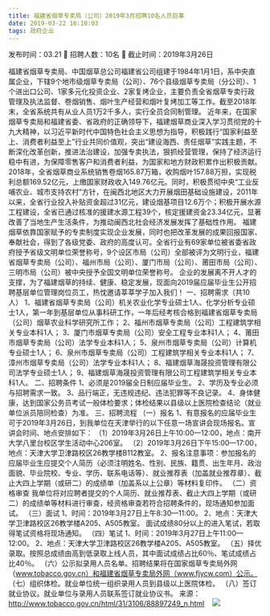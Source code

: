 ```yaml
---
title: 福建省烟草专卖局（公司）2019年3月招聘10名人员启事
date: 2019-03-22 16:10:03
tags: 政府企业
---
```

发布时间：03.21   🌟   招聘人数：10名   🌈   截止时间：2019年3月26日
<!-- more -->
福建省烟草专卖局、中国烟草总公司福建省公司组建于1984年1月1日，系中央直属企业，下辖9个地市级烟草专卖局（公司）、76个县级烟草专卖局（分公司）、1个进出口公司、1家多元化投资企业、2家复烤企业，主要负责全省烟草专卖行政管理及执法监督、卷烟销售、烟叶生产经营和烟叶复烤加工等工作。截至2018年末，全省系统共有从业人员1万2千多人，实行全员合同制管理。
近年来，在国家烟草专卖局和福建省委、省政府的正确领导下，福建烟草商业深入学习贯彻党的十九大精神，以习近平新时代中国特色社会主义思想为指导，积极践行“国家利益至上、消费者利益至上”行业共同价值观，突出“建设海西、责任烟草”实践主题，不断深化改革创新，推进法治建设，加强专卖执法，狠抓经营管理，保持了经济运行稳中有进，为保障零售客户和消费者利益，为国家和地方财政积累作出积极贡献。2018年，全省烟草商业系统销售卷烟165.87万箱，收购烟叶157.88万担，实现税利总额169.52亿元，上缴国家财政收入149.76亿元。同时，积极贯彻中央“工业反哺农业、城市支持农村”方针，在闽西北地区大力开展烟田基础设施建设，2011年以来，全省行业投入补贴资金超过31亿元，建设烟基项目12.6万个；积极开展水源工程建设，全省已通过核准的援建水源工程39个，核定援建资金23.34亿元，显著改善了当地生产生活条件，为推动闽西北社会经济发展发挥了基础性作用。
福建烟草依靠国家赋予的专卖制度实现企业发展，同时也把改革发展的成果回报国家、奉献社会，得到了各级党委、政府的高度认可。全省行业有69家单位被省委省政府授予省级文明单位荣誉称号，9个设区市局（公司）全部被评为文明行业，福建省烟草专卖局（公司）、福州市局（公司）、厦门市局（公司）、莆田市局（公司）、三明市局（公司）被中央授予全国文明单位荣誉称号。
企业的发展离不开人才的支撑，为了福建烟草的持续、健康、稳定发展，现面向2019届应届毕业生公开招聘基层单位管理岗位员工，热忱邀请莘莘学子加入我们！
一、招聘需求（共10人）
1、福建省烟草专卖局（公司）机关农业化学专业硕士1人、化学分析专业硕士1人，第一年到基层单位从事科研工作，一年后经考核合格到福建省烟草专卖局（公司）烟草农业科学研究所工作；
2、福州市烟草专卖局（公司）工程建筑学相关专业本科1人；
3、厦门市烟草专卖局（公司）安全工程专业本科1人；
4、莆田市烟草专卖局（公司）法学专业本科1人；
5、泉州市烟草专卖局（公司）计算机专业硕士1人；
6、泉州市烟草专卖局（公司）工程建筑学相关专业本科1人；
7、漳州市烟草专卖局（公司）法学专业本科1人；
8、福建烟草海晟投资管理有限公司法学专业硕士1人；
9、福建烟草海晟投资管理有限公司工程建筑学相关专业本科1人。
二、招聘条件
1、必须是2019届全日制应届毕业生。
2、学历及专业必须与招聘需求一致。
3、品行端正，无违规违纪、违法犯罪等不良记录。
4、身体健康，达到国家公务员考试一般体检要求；体检结果以县级以上医院检查结论（就业单位派员陪同检查）为准。
三、招聘流程
（一）报名
1、有意报名的应届毕业生可于2019年3月26日，到我单位在天津举行的以下任意一场宣讲会现场报名。宣讲会时间、地点安排如下：
（1）2019年3月26日上午10:00—12:00，地点：南开大学八里台校区学生活动中心206室。
（2）2019年3月26日下午15:00—17:00，地点：天津大学卫津路校区26教学楼B112教室。
2、报名注意事项：参加报名的应届毕业生应提交个人简历（必须注明姓名、性别、民族、籍贯、出生年月、政治面貌、毕业院校、专业、学历、联系电话等）、就业推荐表（加盖就业推荐章）、截止大四上学期（或研二）的成绩单（加盖系以上公章）等材料复印件。
（二）资格审查
我单位将对应聘者提交的个人简历、就业推荐表、截止大四上学期（或研二）的成绩单等材料进行审查，经资格审查若符合招聘条件的，现场通知参加面试。
（三）面试
1、时间：2019年3月27日上午8:30—11:00。
2、地点：天津大学卫津路校区26教学楼A205、A505教室。
面试成绩80分以上的进入笔试，若取得笔试资格将现场通知。
（四）笔试
1、时间：2019年3月27日上午11:00—12:00。
2、地点：天津大学卫津路校区26教学楼A205、A505教室。
（五）择优录取。按照总成绩由高到低录取上线人员，其中面试成绩占比60％、笔试成绩占比40％。
（六）公示拟录用人员名单。招聘结果将在国家烟草专卖局外网（www.tobacco.gov.cn）和福建省烟草专卖局外网（www.fjycw.com）公示。
（七）组织体检。就业单位统一组织录用人员到县级以上医院体检。
（八）签订就业协议。就业单位与录用人员联系签订就业协议书。
来源：
http://www.tobacco.gov.cn/html/31/3106/88897249_n.html
 
 ![](https://cdn.weiweiblog.cn/20181015134814.png)
